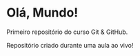 # Olá, Mundo!
 Primeiro repositório do curso Git & GitHub.

 Repositório criado durante uma aula ao vivo!
